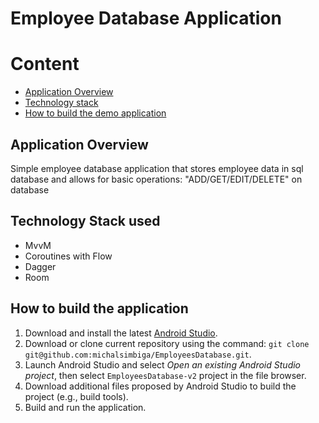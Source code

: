 # Employee Database Application
# Content
* [Application Overview](#application-overview)
* [Technology stack](#technology-stack)
* [How to build the demo application](#how-to-build-the-application)

## Application Overview
Simple employee database application that stores employee data in sql database and allows for basic operations: "ADD/GET/EDIT/DELETE" on database

## Technology Stack used
* MvvM
* Coroutines with Flow
* Dagger
* Room

## How to build the application

1. Download and install the latest [Android Studio](https://developer.android.com/studio/index.html).
2. Download or clone current repository using the command:
`git clone git@github.com:michalsimbiga/EmployeesDatabase.git`.
4. Launch Android Studio and select _Open an existing Android Studio project_, then select `EmployeesDatabase-v2` project in the file browser.
5. Download additional files proposed by Android Studio to build the project (e.g., build tools).
6. Build and run the application.
